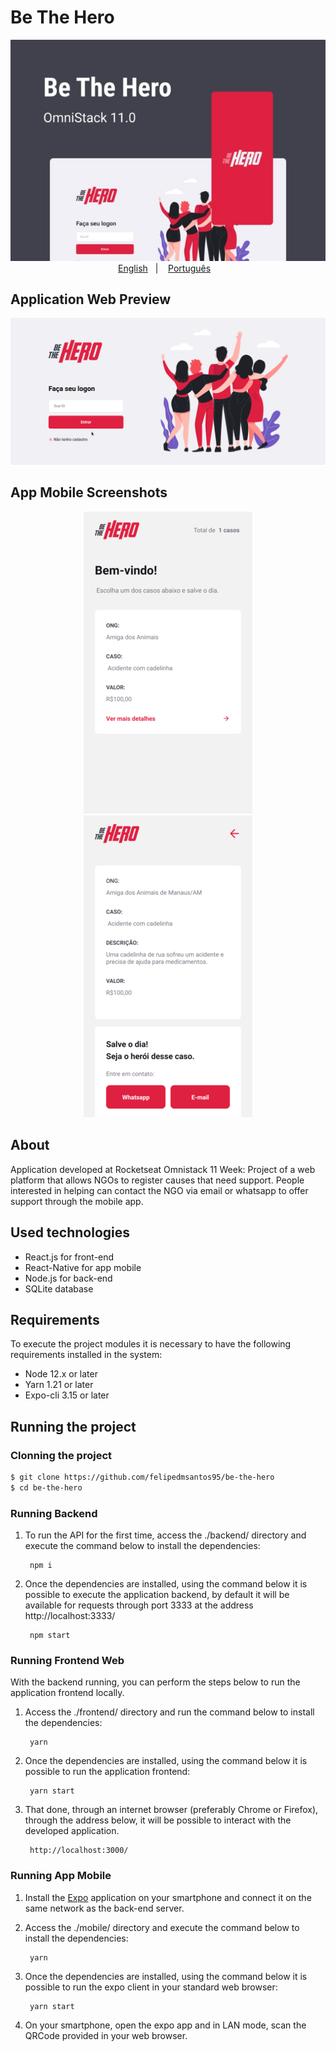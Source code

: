# Be The Hero

<p align="center">
    <img src="https://github.com/felipedmsantos95/be-the-hero/blob/master/img/omnistack11.jpg"/>
    </br>
    <a href="readme_en.md">English</a>&nbsp;&nbsp;&nbsp;|&nbsp;&nbsp;&nbsp;
    <a href="readme.md">Português</a>&nbsp;&nbsp;&nbsp;
</p>

## Application Web Preview

<p align="center">
  <img src="https://github.com/felipedmsantos95/be-the-hero/blob/master/img/bethehero.gif"/>
</p>

## App Mobile Screenshots

<p align="center">
  <img src="https://github.com/felipedmsantos95/be-the-hero/blob/master/img/incidents.png"/>
  <img src="https://github.com/felipedmsantos95/be-the-hero/blob/master/img/detail.png"/>
</p>

## About

Application developed at Rocketseat Omnistack 11 Week: Project of a web platform that allows NGOs to register causes that need support. People interested in helping can contact the NGO via email or whatsapp to offer support through the mobile app.

## Used technologies

- React.js for front-end
- React-Native for app mobile
- Node.js for back-end
- SQLite database


## Requirements

To execute the project modules it is necessary to have the following requirements installed in the system:

- Node 12.x or later
- Yarn 1.21 or later
- Expo-cli 3.15 or later

## Running the project

### Clonning the project

```bash
$ git clone https://github.com/felipedmsantos95/be-the-hero
$ cd be-the-hero
```

### Running Backend

1. To run the API for the first time, access the ./backend/ directory and execute the command below to install the dependencies:

		npm i

2. Once the dependencies are installed, using the command below it is possible to execute the application backend, by default it will be available for requests through port 3333 at the address http://localhost:3333/

		npm start

### Running Frontend Web

With the backend running, you can perform the steps below to run the application frontend locally.

1. Access the ./frontend/ directory and run the command below to install the dependencies:

		yarn

2. Once the dependencies are installed, using the command below it is possible to run the application frontend:

		yarn start

3. That done, through an internet browser (preferably Chrome or Firefox), through the address below, it will be possible to interact with the developed application.

		http://localhost:3000/

### Running App Mobile

1. Install the [Expo](https://play.google.com/store/apps/details?id=host.exp.exponent&hl=en) application on your smartphone and connect it on the same network as the back-end server.

2. Access the ./mobile/ directory and execute the command below to install the dependencies:

		yarn

3. Once the dependencies are installed, using the command below it is possible to run the expo client in your standard web browser:

		yarn start

4. On your smartphone, open the expo app and in LAN mode, scan the QRCode provided in your web browser.
